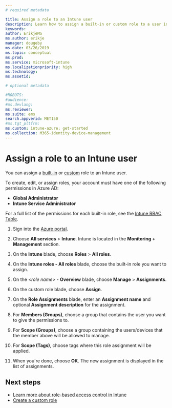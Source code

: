 ```yaml
---
# required metadata

title: Assign a role to an Intune user
description: Learn how to assign a built-in or custom role to a user in Microsoft Intune.
keywords:
author: ErikjeMS
ms.author: erikje
manager: dougeby
ms.date: 03/26/2019
ms.topic: conceptual
ms.prod:
ms.service: microsoft-intune
ms.localizationpriority: high
ms.technology:
ms.assetid: 

# optional metadata

#ROBOTS:
#audience:
#ms.devlang:
ms.reviewer: 
ms.suite: ems
search.appverid: MET150
#ms.tgt_pltfrm:
ms.custom: intune-azure; get-started
ms.collection: M365-identity-device-management
---
```


# Assign a role to an Intune user

You can assign a [built-in](role-based-access-control.md#built-in-roles) or [custom](create-custom-role.md) role to an Intune user.

To create, edit, or assign roles, your account must have one of the following permissions in Azure AD:
- **Global Administrator**
- **Intune Service Administrator**

For a full list of the permissions for each built-in role, see the [Intune RBAC Table](https://gallery.technet.microsoft.com/Intune-RBAC-table-2e3c9a1a).

1. Sign into the [Azure portal](https://portal.azure.com).

2. Choose **All services** > **Intune**. Intune is located in the **Monitoring + Management** section.

3. On the **Intune** blade, choose **Roles** > **All roles**.

4. On the **Intune roles - All roles** blade, choose the built-in role you want to assign.

5. On the <*role name*> - **Overview** blade, choose **Manage** > **Assignments**.

6. On the custom role blade, choose **Assign**.

7. On the **Role Assignments** blade, enter an **Assignment name** and optional **Assignment description** for the assignment.

8. For **Members (Groups)**, choose a group that contains the user you want to give the permissions to.

9. For **Scope (Groups)**, choose a group containing the users/devices that the member above will be allowed to manage.

10. For **Scope (Tags)**, choose tags where this role assignment will be applied.

11. When you're done, choose **OK**. The new assignment is displayed in the list of assignments.


## Next steps
- [Learn more about role-based access control in Intune](role-based-access-control.md)
- [Create a custom role](create-custom-role.md)
